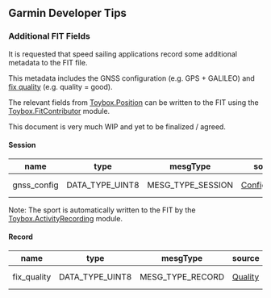 ## Garmin Developer Tips

### Additional FIT Fields

It is requested that speed sailing applications record some additional metadata to the FIT file.

This metadata includes the GNSS configuration  (e.g. GPS + GALILEO) and [fix quality](fix-quality.md) (e.g. quality = good).

The relevant fields from [Toybox.Position](https://developer.garmin.com/connect-iq/api-docs/Toybox/Position.html) can be written to the FIT using the [Toybox.FitContributor](https://developer.garmin.com/connect-iq/api-docs/Toybox/FitContributor.html) module.

This document is very much WIP and yet to be finalized / agreed.



#### Session

| name        | type            | **mesgType**      | source                                                       | example                       |
| ----------- | --------------- | ----------------- | ------------------------------------------------------------ | ----------------------------- |
| gnss_config | DATA_TYPE_UINT8 | MESG_TYPE_SESSION | [Configuration](https://developer.garmin.com/connect-iq/api-docs/Toybox/Position.html#Configuration-module) | 3 = CONFIGURATION_GPS_GALILEO |

Note: The sport is automatically written to the FIT by the [Toybox.ActivityRecording](https://developer.garmin.com/connect-iq/api-docs/Toybox/ActivityRecording.html) module.



#### Record

| name        | type            | **mesgType**     | source                                                       | example          |
| ----------- | --------------- | ---------------- | ------------------------------------------------------------ | ---------------- |
| fix_quality | DATA_TYPE_UINT8 | MESG_TYPE_RECORD | [Quality](https://developer.garmin.com/connect-iq/api-docs/Toybox/Position.html#Quality-module) | 4 = QUALITY_GOOD |

